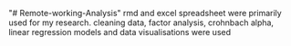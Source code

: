"# Remote-working-Analysis" 
rmd and excel spreadsheet were primarily used for my research.
cleaning data, factor analysis, crohnbach alpha, linear regression models and data visualisations were used
